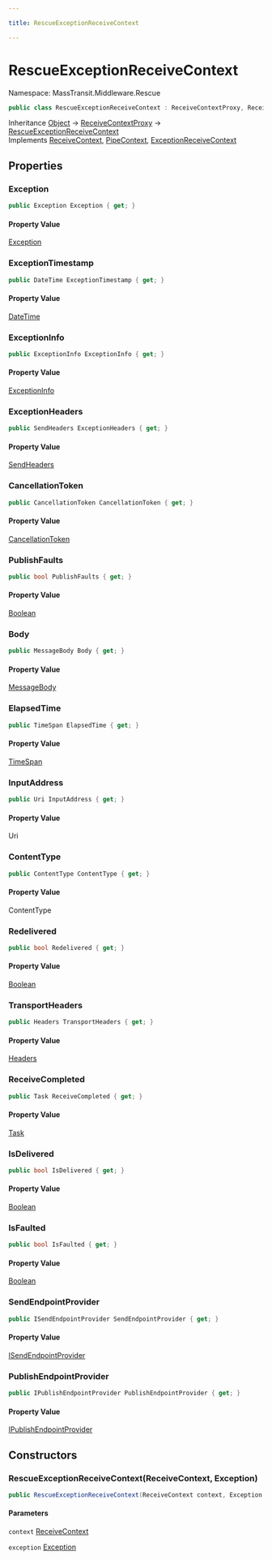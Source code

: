 ```yaml
---

title: RescueExceptionReceiveContext

---
```


# RescueExceptionReceiveContext

Namespace: MassTransit.Middleware.Rescue

```csharp
public class RescueExceptionReceiveContext : ReceiveContextProxy, ReceiveContext, PipeContext, ExceptionReceiveContext
```

Inheritance [Object](https://learn.microsoft.com/en-us/dotnet/api/system.object) → [ReceiveContextProxy](../masstransit-context/receivecontextproxy) → [RescueExceptionReceiveContext](../masstransit-middleware-rescue/rescueexceptionreceivecontext)<br/>
Implements [ReceiveContext](../../masstransit-abstractions/masstransit/receivecontext), [PipeContext](../../masstransit-abstractions/masstransit/pipecontext), [ExceptionReceiveContext](../../masstransit-abstractions/masstransit/exceptionreceivecontext)

## Properties

### **Exception**

```csharp
public Exception Exception { get; }
```

#### Property Value

[Exception](https://learn.microsoft.com/en-us/dotnet/api/system.exception)<br/>

### **ExceptionTimestamp**

```csharp
public DateTime ExceptionTimestamp { get; }
```

#### Property Value

[DateTime](https://learn.microsoft.com/en-us/dotnet/api/system.datetime)<br/>

### **ExceptionInfo**

```csharp
public ExceptionInfo ExceptionInfo { get; }
```

#### Property Value

[ExceptionInfo](../../masstransit-abstractions/masstransit/exceptioninfo)<br/>

### **ExceptionHeaders**

```csharp
public SendHeaders ExceptionHeaders { get; }
```

#### Property Value

[SendHeaders](../../masstransit-abstractions/masstransit/sendheaders)<br/>

### **CancellationToken**

```csharp
public CancellationToken CancellationToken { get; }
```

#### Property Value

[CancellationToken](https://learn.microsoft.com/en-us/dotnet/api/system.threading.cancellationtoken)<br/>

### **PublishFaults**

```csharp
public bool PublishFaults { get; }
```

#### Property Value

[Boolean](https://learn.microsoft.com/en-us/dotnet/api/system.boolean)<br/>

### **Body**

```csharp
public MessageBody Body { get; }
```

#### Property Value

[MessageBody](../../masstransit-abstractions/masstransit/messagebody)<br/>

### **ElapsedTime**

```csharp
public TimeSpan ElapsedTime { get; }
```

#### Property Value

[TimeSpan](https://learn.microsoft.com/en-us/dotnet/api/system.timespan)<br/>

### **InputAddress**

```csharp
public Uri InputAddress { get; }
```

#### Property Value

Uri<br/>

### **ContentType**

```csharp
public ContentType ContentType { get; }
```

#### Property Value

ContentType<br/>

### **Redelivered**

```csharp
public bool Redelivered { get; }
```

#### Property Value

[Boolean](https://learn.microsoft.com/en-us/dotnet/api/system.boolean)<br/>

### **TransportHeaders**

```csharp
public Headers TransportHeaders { get; }
```

#### Property Value

[Headers](../../masstransit-abstractions/masstransit/headers)<br/>

### **ReceiveCompleted**

```csharp
public Task ReceiveCompleted { get; }
```

#### Property Value

[Task](https://learn.microsoft.com/en-us/dotnet/api/system.threading.tasks.task)<br/>

### **IsDelivered**

```csharp
public bool IsDelivered { get; }
```

#### Property Value

[Boolean](https://learn.microsoft.com/en-us/dotnet/api/system.boolean)<br/>

### **IsFaulted**

```csharp
public bool IsFaulted { get; }
```

#### Property Value

[Boolean](https://learn.microsoft.com/en-us/dotnet/api/system.boolean)<br/>

### **SendEndpointProvider**

```csharp
public ISendEndpointProvider SendEndpointProvider { get; }
```

#### Property Value

[ISendEndpointProvider](../../masstransit-abstractions/masstransit/isendendpointprovider)<br/>

### **PublishEndpointProvider**

```csharp
public IPublishEndpointProvider PublishEndpointProvider { get; }
```

#### Property Value

[IPublishEndpointProvider](../../masstransit-abstractions/masstransit/ipublishendpointprovider)<br/>

## Constructors

### **RescueExceptionReceiveContext(ReceiveContext, Exception)**

```csharp
public RescueExceptionReceiveContext(ReceiveContext context, Exception exception)
```

#### Parameters

`context` [ReceiveContext](../../masstransit-abstractions/masstransit/receivecontext)<br/>

`exception` [Exception](https://learn.microsoft.com/en-us/dotnet/api/system.exception)<br/>
